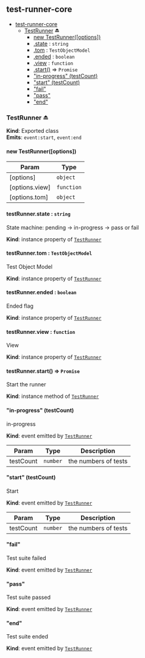 <a name="module_test-runner-core"></a>

## test-runner-core

* [test-runner-core](#module_test-runner-core)
    * [TestRunner](#exp_module_test-runner-core--TestRunner) ⏏
        * [new TestRunner([options])](#new_module_test-runner-core--TestRunner_new)
        * [.state](#module_test-runner-core--TestRunner+state) : <code>string</code>
        * [.tom](#module_test-runner-core--TestRunner+tom) : <code>TestObjectModel</code>
        * [.ended](#module_test-runner-core--TestRunner+ended) : <code>boolean</code>
        * [.view](#module_test-runner-core--TestRunner+view) : <code>function</code>
        * [.start()](#module_test-runner-core--TestRunner+start) ⇒ <code>Promise</code>
        * ["in-progress" (testCount)](#module_test-runner-core--TestRunner+event_in-progress)
        * ["start" (testCount)](#module_test-runner-core--TestRunner+event_start)
        * ["fail"](#module_test-runner-core--TestRunner+event_fail)
        * ["pass"](#module_test-runner-core--TestRunner+event_pass)
        * ["end"](#module_test-runner-core--TestRunner+event_end)

<a name="exp_module_test-runner-core--TestRunner"></a>

### TestRunner ⏏
**Kind**: Exported class  
**Emits**: <code>event:start</code>, <code>event:end</code>  
<a name="new_module_test-runner-core--TestRunner_new"></a>

#### new TestRunner([options])

| Param | Type |
| --- | --- |
| [options] | <code>object</code> | 
| [options.view] | <code>function</code> | 
| [options.tom] | <code>object</code> | 

<a name="module_test-runner-core--TestRunner+state"></a>

#### testRunner.state : <code>string</code>
State machine: pending -> in-progress -> pass or fail

**Kind**: instance property of [<code>TestRunner</code>](#exp_module_test-runner-core--TestRunner)  
<a name="module_test-runner-core--TestRunner+tom"></a>

#### testRunner.tom : <code>TestObjectModel</code>
Test Object Model

**Kind**: instance property of [<code>TestRunner</code>](#exp_module_test-runner-core--TestRunner)  
<a name="module_test-runner-core--TestRunner+ended"></a>

#### testRunner.ended : <code>boolean</code>
Ended flag

**Kind**: instance property of [<code>TestRunner</code>](#exp_module_test-runner-core--TestRunner)  
<a name="module_test-runner-core--TestRunner+view"></a>

#### testRunner.view : <code>function</code>
View

**Kind**: instance property of [<code>TestRunner</code>](#exp_module_test-runner-core--TestRunner)  
<a name="module_test-runner-core--TestRunner+start"></a>

#### testRunner.start() ⇒ <code>Promise</code>
Start the runner

**Kind**: instance method of [<code>TestRunner</code>](#exp_module_test-runner-core--TestRunner)  
<a name="module_test-runner-core--TestRunner+event_in-progress"></a>

#### "in-progress" (testCount)
in-progress

**Kind**: event emitted by [<code>TestRunner</code>](#exp_module_test-runner-core--TestRunner)  

| Param | Type | Description |
| --- | --- | --- |
| testCount | <code>number</code> | the numbers of tests |

<a name="module_test-runner-core--TestRunner+event_start"></a>

#### "start" (testCount)
Start

**Kind**: event emitted by [<code>TestRunner</code>](#exp_module_test-runner-core--TestRunner)  

| Param | Type | Description |
| --- | --- | --- |
| testCount | <code>number</code> | the numbers of tests |

<a name="module_test-runner-core--TestRunner+event_fail"></a>

#### "fail"
Test suite failed

**Kind**: event emitted by [<code>TestRunner</code>](#exp_module_test-runner-core--TestRunner)  
<a name="module_test-runner-core--TestRunner+event_pass"></a>

#### "pass"
Test suite passed

**Kind**: event emitted by [<code>TestRunner</code>](#exp_module_test-runner-core--TestRunner)  
<a name="module_test-runner-core--TestRunner+event_end"></a>

#### "end"
Test suite ended

**Kind**: event emitted by [<code>TestRunner</code>](#exp_module_test-runner-core--TestRunner)  
